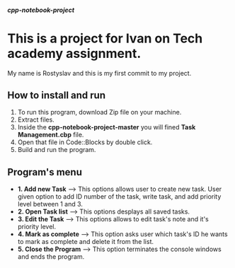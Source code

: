 ##### cpp-notebook-project

This is a project for Ivan on Tech academy assignment. 
==========

My name is Rostyslav and this is my first commit to my project. 

How to install and run
----
1. To run this program, download Zip file on your machine. 
2. Extract files. 
3. Inside the **cpp-notebook-project-master** you will fined **Task Management.cbp** file. 
4. Open that file in Code::Blocks by double click. 
5. Build and run the program.

  Program's menu
 ------------
- **1. Add new Task**  --> This options allows user to create new task. User given option to add ID number of the task, write task, and add priority level between 1 and 3. 
- **2. Open Task list** --> This options desplays all saved tasks. 
- **3. Edit the Task** --> This options allows to edit task's note and it's priority level. 
- **4. Mark as complete** --> This option asks user which task's ID he wants to mark as complete and delete it from the list. 
- **5. Close the Program** --> This option terminates the console windows and ends the program. 

